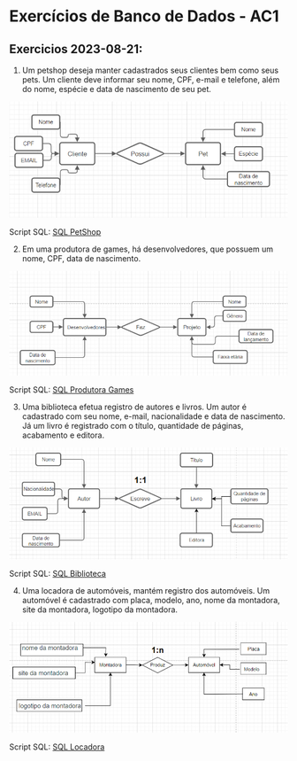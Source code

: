 # Exercícios de Banco de Dados - AC1

## Exercicios 2023-08-21:
1. Um petshop deseja manter cadastrados seus clientes bem como seus pets. Um cliente deve informar seu nome, CPF, e-mail e telefone, além do nome, espécie e data de nascimento de seu pet.

![PetShop MER](SLIDE%2010/Petshop%20-%20Aula%202023-08-21.png)

Script SQL:
[SQL PetShop](SLIDE%2010/SQL%20Petshop%20-%20Aula%202023-08-21.txt)

2. Em uma produtora de games, há desenvolvedores, que possuem um nome, CPF, data de nascimento.

![Produtora Games MER](SLIDE%2010/Desenvolvedor%20-%20Aula%202023-08-21.png)

Script SQL:
[SQL Produtora Games](SLIDE%2010/SQL%20Desenvolvedor%20-%20Aula%202023-08-21.txt)

3. Uma biblioteca efetua registro de autores e livros. Um autor é cadastrado com seu nome, e-mail, nacionalidade e data de nascimento. Já um livro é registrado com o título, quantidade de páginas, acabamento e editora.

![Biblioteca MER](SLIDE%2019/Biblioteca%20-%20Aula%202023-08-21.png)

Script SQL:
[SQL Biblioteca](SLIDE%2019/SQL%20Biblioteca%20-%20Aula%202023-08-21.txt)

4. Uma locadora de automóveis, mantém registro dos automóveis. Um automóvel é cadastrado com placa, modelo, ano, nome da montadora, site da montadora, logotipo da montadora.

![Locadora MER](SLIDE%2019/Montadora%20-%20Aula%202023-08-21.png)

Script SQL:
[SQL Locadora](SLIDE%2019/SQL%20Montadora%20-%20Aula%202023-08-21.txt)
